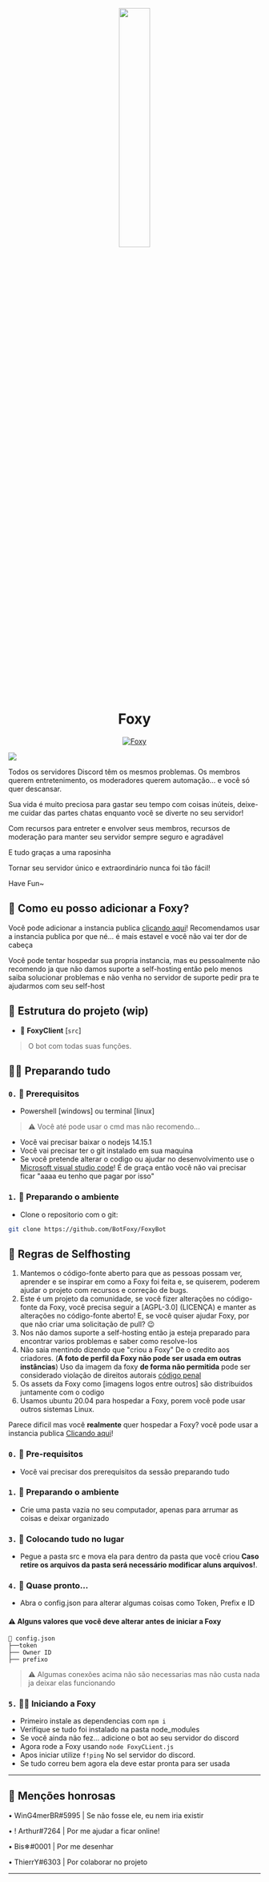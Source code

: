 
<p align="center">
<img width="35%" src="https://cdn.discordapp.com/attachments/776930851753426945/777176123221082142/Foxy.png">
<br>
<h1 align="center">Foxy</h1>

 </p>
<p align="center">
<a href="https://top.gg/bot/737044809650274325">
    <img src="https://top.gg/api/widget/737044809650274325.svg" alt="Foxy" />
</a>

<a href="https://github.com/BotFoxy/FoxyBot/blob/master/LICENSE"><img src="https://img.shields.io/badge/license-AGPL%20v3-lightgray.svg"></a>
</p>

Todos os servidores Discord têm os mesmos problemas. Os membros querem entretenimento, os moderadores querem automação... e você só quer descansar.

Sua vida é muito preciosa para gastar seu tempo com coisas inúteis, deixe-me cuidar das partes chatas enquanto você se diverte no seu servidor!

Com recursos para entreter e envolver seus membros, recursos de moderação para manter seu servidor sempre seguro e agradável

E tudo graças a uma raposinha

Tornar seu servidor único e extraordinário nunca foi tão fácil!

Have Fun~
## 🤔 Como eu posso adicionar a Foxy?

Você pode adicionar a instancia publica [clicando aqui](https://discord.com/oauth2/authorize?client_id=737044809650274325&permissions=8&scope=bot)! Recomendamos usar a instancia publica por que né... é mais estavel e você não vai ter dor de cabeça

Você pode tentar hospedar sua propria instancia, mas eu pessoalmente não recomendo ja que não damos suporte a self-hosting então pelo menos saiba solucionar problemas e não venha no servidor de suporte pedir pra te ajudarmos com seu self-host

## 📁 Estrutura do projeto (wip)
* 📜 **FoxyClient** [`src`]

> O bot com todas suas funções.

## 👨‍💻 Preparando tudo

### [](https://emojipedia.org/construction-worker/)

### `0.` 👷 Prerequisitos

* Powershell [windows] ou terminal [linux]
> ⚠️ Você até pode usar o cmd mas não recomendo...
* Você vai precisar baixar o nodejs 14.15.1
* Você vai precisar ter o git instalado em sua maquina
* Se você pretende alterar o codigo ou ajudar no desenvolvimento use o [Microsoft visual studio code](https://code.visualstudio.com/)! É de graça então você não vai precisar ficar "aaaa eu tenho que pagar por isso"
### `1.` 🧹 Preparando o ambiente
* Clone o repositorio com o git:
```bash
git clone https://github.com/BotFoxy/FoxyBot
```

## 🚀 Regras de Selfhosting
1. Mantemos o código-fonte aberto para que as pessoas possam ver, aprender e se inspirar em como a Foxy foi feita e, se quiserem, poderem ajudar o projeto com recursos e correção de bugs.
2. Este é um projeto da comunidade, se você fizer alterações no código-fonte da Foxy, você precisa seguir a [AGPL-3.0] (LICENÇA) e manter as alterações no código-fonte aberto! E, se você quiser ajudar Foxy, por que não criar uma solicitação de pull? 😉
3. Nos não damos suporte a self-hosting então ja esteja preparado para encontrar varios problemas e saber como resolve-los
4. Não saia mentindo dizendo que "criou a Foxy" De o credito aos criadores.
(**A foto de perfil da Foxy não pode ser usada em outras instâncias**)
Uso da imagem da foxy **de forma não permitida** pode ser considerado violação de direitos autorais [código penal](https://vicentemaggio.jusbrasil.com.br/artigos/121942477/consideracoes-sobre-a-violacao-de-direito-autoral)
6. Os assets da Foxy como [imagens logos entre outros] são distribuidos juntamente com o codigo
7. Usamos ubuntu 20.04 para hospedar a Foxy, porem você pode usar outros sistemas Linux.

Parece dificil mas você **realmente** quer hospedar a Foxy? você pode usar a instancia publica [Clicando aqui](https://discord.com/oauth2/authorize?client_id=737044809650274325&permissions=8&scope=bot)!

### `0.` 👷 Pre-requisitos

* Você vai precisar dos prerequisitos da sessão preparando tudo

### `1.` 🧹 Preparando o ambiente
* Crie uma pasta vazia no seu computador, apenas para arrumar as coisas e deixar organizado

### `3.` 🧹 Colocando tudo no lugar
* Pegue a pasta src e mova ela para dentro da pasta que você criou **Caso retire os arquivos da pasta será necessário modificar aluns arquivos!**.

### `4.` 🚶 Quase pronto...

* Abra o config.json para alterar algumas coisas como Token, Prefix e ID

#### ⚠️ Alguns valores que você deve alterar antes de iniciar a Foxy
```ascii
📄 config.json
├──token
├── Owner ID
├── prefixo
```

> ⚠️ Algumas conexões acima não são necessarias mas não custa nada ja deixar elas funcionando

### `5.` 🏃‍♂️ Iniciando a Foxy
* Primeiro instale as dependencias com `npm i`
* Verifique se tudo foi instalado na pasta node_modules
* Se você ainda não fez... adicione o bot ao seu servidor do discord
* Agora rode a Foxy usando `node FoxyCLient.js`
* Apos iniciar utilize `f!ping` No sel servidor do discord.
* Se tudo correu bem agora ela deve estar pronta para ser usada

___

## 💫 Menções honrosas
<p> • WinG4merBR#5995 | Se não fosse ele, eu nem iria existir</p>
<p> • ! Arthur#7264 | Por me ajudar a ficar online! </p>
<p> • Bis❄#0001 | Por me desenhar </p>
<p> • ThierrY#6303 | Por colaborar no projeto </p>

___
